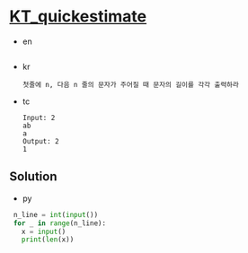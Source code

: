 # [KT_quickestimate](https://open.kattis.com/problems/quickestimate)

* en

  ```en

  ```

* kr

  ```kr
  첫줄에 n, 다음 n 줄의 문자가 주어질 때 문자의 길이를 각각 출력하라
  ```

* tc

  ```tc
  Input: 2
  ab
  a
  Output: 2
  1
  ```

## Solution

* py

 ```py
  n_line = int(input())
  for _ in range(n_line):
    x = input()
    print(len(x))
  ```
